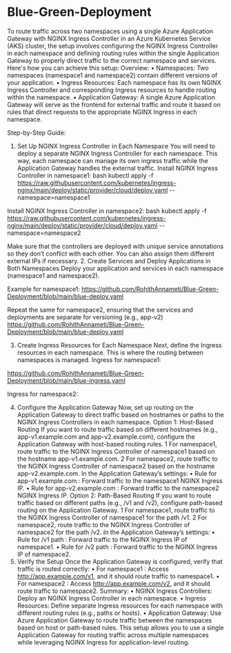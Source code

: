# Blue-Green-Deployment

To route traffic across two namespaces using a
single Azure Application Gateway
with
NGINX Ingress Controller
in an
Azure Kubernetes Service (AKS)
cluster, the setup involves configuring the
NGINX Ingress Controller
in each namespace and defining routing rules within the single Application Gateway to properly direct traffic to the correct namespace and services.
Here's how you can achieve this setup:
Overview:
• Namespaces: Two namespaces (namespace1 and namespace2) contain different versions of your application.
• Ingress Resources: Each namespace has its own NGINX Ingress Controller and corresponding Ingress resources to handle routing within the namespace.
• Application Gateway: A single Azure Application Gateway will serve as the frontend for external traffic and route it based on rules that direct requests to the appropriate NGINX Ingress in each namespace.

Step-by-Step Guide:
1. Set Up NGINX Ingress Controller in Each Namespace
You will need to deploy a separate
NGINX Ingress Controller
for each namespace. This way, each namespace can manage its own ingress traffic while the Application Gateway handles the external traffic.
Install NGINX Ingress Controller in namespace1:
bash
kubectl apply -f https://raw.githubusercontent.com/kubernetes/ingress-nginx/main/deploy/static/provider/cloud/deploy.yaml --namespace=namespace1

Install NGINX Ingress Controller in namespace2:
bash
kubectl apply -f https://raw.githubusercontent.com/kubernetes/ingress-nginx/main/deploy/static/provider/cloud/deploy.yaml --namespace=namespace2


Make sure that the controllers are deployed with unique service annotations so they don’t conflict with each other. You can also assign them different external IPs if necessary.
2. Create Services and Deploy Applications in Both Namespaces Deploy your application and services in each namespace (namespace1 and namespace2).

Example for namespace1:
https://github.com/RohithAnnameti/Blue-Green-Deployment/blob/main/blue-deploy.yaml

Repeat the same for namespace2, ensuring that the services and deployments are separate for versioning (e.g., app-v2)
https://github.com/RohithAnnameti/Blue-Green-Deployment/blob/main/blue-deploy.yaml

3. Create Ingress Resources for Each Namespace
Next, define the Ingress resources in each namespace. This is where the routing between namespaces is managed.
Ingress for namespace1:

https://github.com/RohithAnnameti/Blue-Green-Deployment/blob/main/blue-ingress.yaml

Ingress for namespace2:





4. Configure the Application Gateway
Now, set up routing on the Application Gateway to direct traffic based on hostnames or paths to the NGINX Ingress Controllers in each namespace.
Option 1: Host-Based Routing
If you want to route traffic based on different hostnames (e.g., app-v1.example.com and app-v2.example.com), configure the Application Gateway with host-based routing rules.
1 For namespace1, route traffic to the NGINX Ingress Controller of namespace1 based on the hostname app-v1.example.com.
2 For namespace2, route traffic to the NGINX Ingress Controller of namespace2 based on the hostname app-v2.example.com.
In the Application Gateway’s settings:
• Rule for app-v1.example.com : Forward traffic to the namespace1 NGINX Ingress IP.
• Rule for app-v2.example.com : Forward traffic to the namespace2 NGINX Ingress IP.
Option 2: Path-Based Routing
If you want to route traffic based on different paths (e.g., /v1 and /v2), configure path-based routing on the Application Gateway.
1 For namespace1, route traffic to the NGINX Ingress Controller of namespace1 for the path /v1.
2 For namespace2, route traffic to the NGINX Ingress Controller of namespace2 for the path /v2.
In the Application Gateway’s settings:
• Rule for /v1 path : Forward traffic to the NGINX Ingress IP of namespace1.
• Rule for /v2 path : Forward traffic to the NGINX Ingress IP of namespace2.
5. Verify the Setup
Once the Application Gateway is configured, verify that traffic is routed correctly:
• For namespace1 : Access http://app.example.com/v1, and it should route traffic to namespace1.
• For namespace2 : Access http://app.example.com/v2, and it should route traffic to namespace2.
Summary:
• NGINX Ingress Controllers: Deploy an NGINX Ingress Controller in each namespace.
• Ingress Resources: Define separate Ingress resources for each namespace with different routing rules (e.g., paths or hosts).
• Application Gateway: Use Azure Application Gateway to route traffic between the namespaces based on host or path-based rules.
This setup allows you to use a single Application Gateway for routing traffic across multiple namespaces while leveraging NGINX Ingress for application-level routing.
